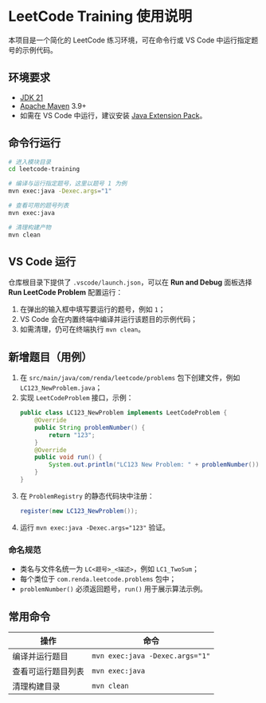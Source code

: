 # LeetCode Training 使用说明

本项目是一个简化的 LeetCode 练习环境，可在命令行或 VS Code 中运行指定题号的示例代码。

## 环境要求

- [JDK 21](https://openjdk.org/projects/jdk/21/)
- [Apache Maven](https://maven.apache.org/) 3.9+
- 如需在 VS Code 中运行，建议安装 [Java Extension Pack](https://marketplace.visualstudio.com/items?itemName=vscjava.vscode-java-pack)。

## 命令行运行

```bash
# 进入模块目录
cd leetcode-training

# 编译与运行指定题号，这里以题号 1 为例
mvn exec:java -Dexec.args="1"

# 查看可用的题号列表
mvn exec:java

# 清理构建产物
mvn clean
```

## VS Code 运行

仓库根目录下提供了 `.vscode/launch.json`，可以在 **Run and Debug** 面板选择 **Run LeetCode Problem** 配置运行：

1. 在弹出的输入框中填写要运行的题号，例如 `1`；
2. VS Code 会在内置终端中编译并运行该题目的示例代码；
3. 如需清理，仍可在终端执行 `mvn clean`。

## 新增题目（用例）

1. 在 `src/main/java/com/renda/leetcode/problems` 包下创建文件，例如 `LC123_NewProblem.java`；
2. 实现 `LeetCodeProblem` 接口，示例：
   ```java
   public class LC123_NewProblem implements LeetCodeProblem {
       @Override
       public String problemNumber() {
           return "123";
       }
       @Override
       public void run() {
           System.out.println("LC123 New Problem: " + problemNumber());
       }
   }
   ```
3. 在 `ProblemRegistry` 的静态代码块中注册：
   ```java
   register(new LC123_NewProblem());
   ```
4. 运行 `mvn exec:java -Dexec.args="123"` 验证。

### 命名规范

- 类名与文件名统一为 `LC<题号>_<描述>`，例如 `LC1_TwoSum`；
- 每个类位于 `com.renda.leetcode.problems` 包中；
- `problemNumber()` 必须返回题号，`run()` 用于展示算法示例。

## 常用命令

| 操作               | 命令                              |
|--------------------|-----------------------------------|
| 编译并运行题目     | `mvn exec:java -Dexec.args="1"`   |
| 查看可运行题目列表 | `mvn exec:java`                    |
| 清理构建目录       | `mvn clean`                        |
